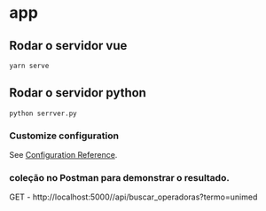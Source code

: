 # app

## Rodar o servidor vue
```
yarn serve
```

## Rodar o servidor python
```
python serrver.py
```

### Customize configuration
See [Configuration Reference](https://cli.vuejs.org/config/).

### coleção no Postman para demonstrar o resultado.
GET - http://localhost:5000//api/buscar_operadoras?termo=unimed
